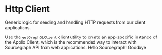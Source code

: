 # Http Client

Generic logic for sending and handling HTTP requests from our client applications.

Use the `getGraphQLClient` client utility to create an app-specific instance of the Apollo Client, which is the recommended way to interact with Sourcegraph API from web applications.
Hello Sourcegraph!
Goodbye
